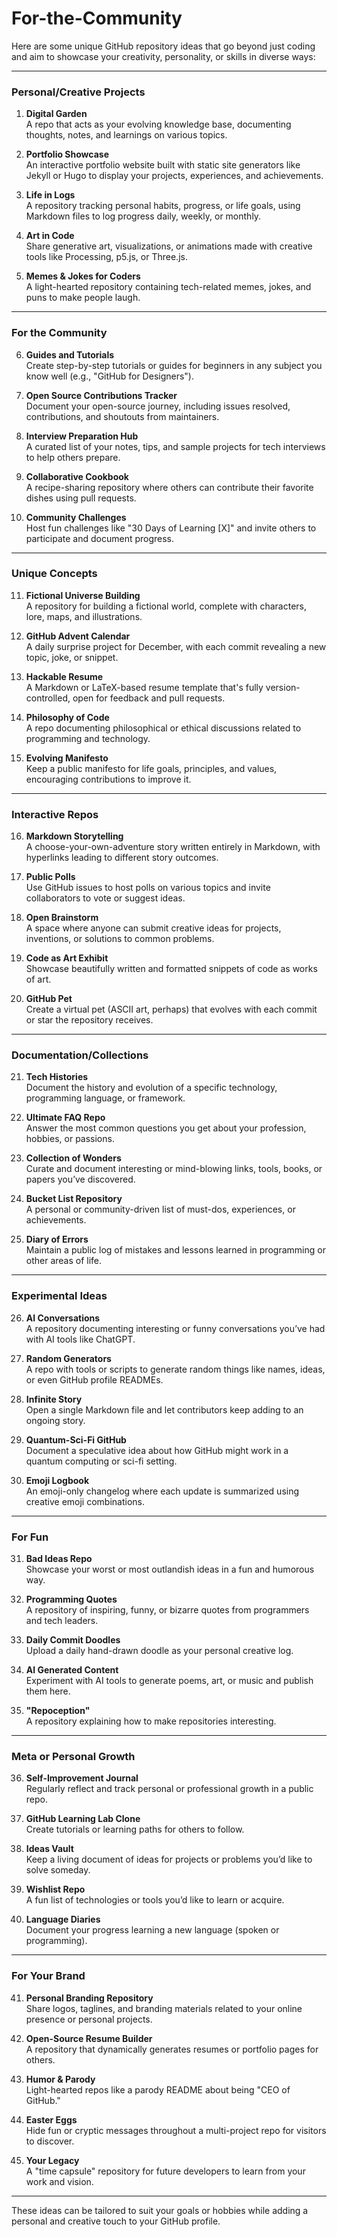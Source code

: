 # For-the-Community

Here are some unique GitHub repository ideas that go beyond just coding and aim to showcase your creativity, personality, or skills in diverse ways:

---

### **Personal/Creative Projects**
1. **Digital Garden**  
   A repo that acts as your evolving knowledge base, documenting thoughts, notes, and learnings on various topics.
   
2. **Portfolio Showcase**  
   An interactive portfolio website built with static site generators like Jekyll or Hugo to display your projects, experiences, and achievements.

3. **Life in Logs**  
   A repository tracking personal habits, progress, or life goals, using Markdown files to log progress daily, weekly, or monthly.

4. **Art in Code**  
   Share generative art, visualizations, or animations made with creative tools like Processing, p5.js, or Three.js.

5. **Memes & Jokes for Coders**  
   A light-hearted repository containing tech-related memes, jokes, and puns to make people laugh.

---

### **For the Community**
6. **Guides and Tutorials**  
   Create step-by-step tutorials or guides for beginners in any subject you know well (e.g., "GitHub for Designers").

7. **Open Source Contributions Tracker**  
   Document your open-source journey, including issues resolved, contributions, and shoutouts from maintainers.

8. **Interview Preparation Hub**  
   A curated list of your notes, tips, and sample projects for tech interviews to help others prepare.

9. **Collaborative Cookbook**  
   A recipe-sharing repository where others can contribute their favorite dishes using pull requests.

10. **Community Challenges**  
    Host fun challenges like "30 Days of Learning [X]" and invite others to participate and document progress.

---

### **Unique Concepts**
11. **Fictional Universe Building**  
    A repository for building a fictional world, complete with characters, lore, maps, and illustrations.

12. **GitHub Advent Calendar**  
    A daily surprise project for December, with each commit revealing a new topic, joke, or snippet.

13. **Hackable Resume**  
    A Markdown or LaTeX-based resume template that's fully version-controlled, open for feedback and pull requests.

14. **Philosophy of Code**  
    A repo documenting philosophical or ethical discussions related to programming and technology.

15. **Evolving Manifesto**  
    Keep a public manifesto for life goals, principles, and values, encouraging contributions to improve it.

---

### **Interactive Repos**
16. **Markdown Storytelling**  
    A choose-your-own-adventure story written entirely in Markdown, with hyperlinks leading to different story outcomes.

17. **Public Polls**  
    Use GitHub issues to host polls on various topics and invite collaborators to vote or suggest ideas.

18. **Open Brainstorm**  
    A space where anyone can submit creative ideas for projects, inventions, or solutions to common problems.

19. **Code as Art Exhibit**  
    Showcase beautifully written and formatted snippets of code as works of art.

20. **GitHub Pet**  
    Create a virtual pet (ASCII art, perhaps) that evolves with each commit or star the repository receives.

---

### **Documentation/Collections**
21. **Tech Histories**  
    Document the history and evolution of a specific technology, programming language, or framework.

22. **Ultimate FAQ Repo**  
    Answer the most common questions you get about your profession, hobbies, or passions.

23. **Collection of Wonders**  
    Curate and document interesting or mind-blowing links, tools, books, or papers you’ve discovered.

24. **Bucket List Repository**  
    A personal or community-driven list of must-dos, experiences, or achievements.

25. **Diary of Errors**  
    Maintain a public log of mistakes and lessons learned in programming or other areas of life.

---

### **Experimental Ideas**
26. **AI Conversations**  
    A repository documenting interesting or funny conversations you’ve had with AI tools like ChatGPT.

27. **Random Generators**  
    A repo with tools or scripts to generate random things like names, ideas, or even GitHub profile READMEs.

28. **Infinite Story**  
    Open a single Markdown file and let contributors keep adding to an ongoing story.

29. **Quantum-Sci-Fi GitHub**  
    Document a speculative idea about how GitHub might work in a quantum computing or sci-fi setting.

30. **Emoji Logbook**  
    An emoji-only changelog where each update is summarized using creative emoji combinations.

---

### **For Fun**
31. **Bad Ideas Repo**  
    Showcase your worst or most outlandish ideas in a fun and humorous way.

32. **Programming Quotes**  
    A repository of inspiring, funny, or bizarre quotes from programmers and tech leaders.

33. **Daily Commit Doodles**  
    Upload a daily hand-drawn doodle as your personal creative log.

34. **AI Generated Content**  
    Experiment with AI tools to generate poems, art, or music and publish them here.

35. **"Repoception"**  
    A repository explaining how to make repositories interesting.

---

### **Meta or Personal Growth**
36. **Self-Improvement Journal**  
    Regularly reflect and track personal or professional growth in a public repo.

37. **GitHub Learning Lab Clone**  
    Create tutorials or learning paths for others to follow.

38. **Ideas Vault**  
    Keep a living document of ideas for projects or problems you’d like to solve someday.

39. **Wishlist Repo**  
    A fun list of technologies or tools you’d like to learn or acquire.

40. **Language Diaries**  
    Document your progress learning a new language (spoken or programming).

---

### **For Your Brand**
41. **Personal Branding Repository**  
    Share logos, taglines, and branding materials related to your online presence or personal projects.

42. **Open-Source Resume Builder**  
    A repository that dynamically generates resumes or portfolio pages for others.

43. **Humor & Parody**  
    Light-hearted repos like a parody README about being "CEO of GitHub."

44. **Easter Eggs**  
    Hide fun or cryptic messages throughout a multi-project repo for visitors to discover.

45. **Your Legacy**  
    A "time capsule" repository for future developers to learn from your work and vision.

---

These ideas can be tailored to suit your goals or hobbies while adding a personal and creative touch to your GitHub profile.
